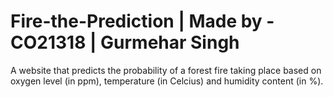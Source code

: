 # Fire-the-Prediction | Made by - CO21318 | Gurmehar Singh
A website that predicts the probability of a forest fire taking place based on oxygen level (in ppm), temperature (in Celcius) and humidity content (in %).